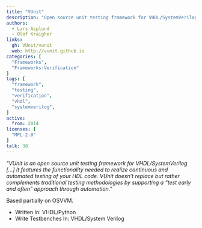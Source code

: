 ```yaml
---
title: "VUnit"
description: "Open source unit testing framework for VHDL/SystemVerilog"
authors:
  - Lars Asplund
  - Olof Kraigher
links:
  gh: VUnit/vunit
  web: http://vunit.github.io
categories: [
  "Frameworks",
  "Frameworks:Verification"
]
tags: [
  "framework",
  "testing",
  "verification",
  "vhdl",
  "systemverilog",
]
active:
  from: 2014
licenses: [
  "MPL-2.0"
]
talk: 38
---
```


*"VUnit is an open source unit testing framework for VHDL/SystemVerilog \[...\]  It features the functionality needed to realize continuous and automated testing of your HDL code. VUnit doesn’t replace but rather complements traditional testing methodologies by supporting a “test early and often” approach through automation."*

<!--more-->

Based partially on OSVVM.

- Written In: VHDL/Python
- Write Testbenches In: VHDL/System Verilog
